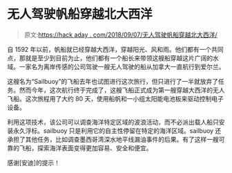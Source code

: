 # 无人驾驶帆船穿越北大西洋

> 原文:[https://hack aday . com/2018/09/07/无人驾驶帆船穿越北大西洋/](https://hackaday.com/2018/09/07/unmanned-sailboat-traverses-the-north-atlantic/)

自 1592 年以前，帆船就已经穿越大西洋，穿越阳光、风和雨。他们都有一个共同点，那就是至少到目前为止，他们都有一个船长来带领这艘船穿越这片广阔的水域。一家名为离岸传感的公司驾驶一艘无人驾驶的船从加拿大一直航行到爱尔兰。

这艘名为“Sailbuoy”的飞船去年也试图进行这次旅行，但只进行了一半就放弃了任务。然而今年，这次航行终于完成了，这艘飞船正式成为第一艘穿越大西洋的无人飞船。这次旅程用了大约 80 天，使用船帆和一小组太阳能电池板来驱动控制电子设备。

利用这项技术，该公司可以调查海洋特定区域的波浪活动，而不必派出载人船只安装永久浮标。sailbuoy 只是利用它的自主性停留在特定的海洋区域。sailbuoy 还承担了其他任务，比如调查墨西哥湾深水地平线漏油事件的后果。有了这样一艘可靠的飞船，探索海洋表面变得更加容易、安全和便宜。

感谢[安迪]的提示！